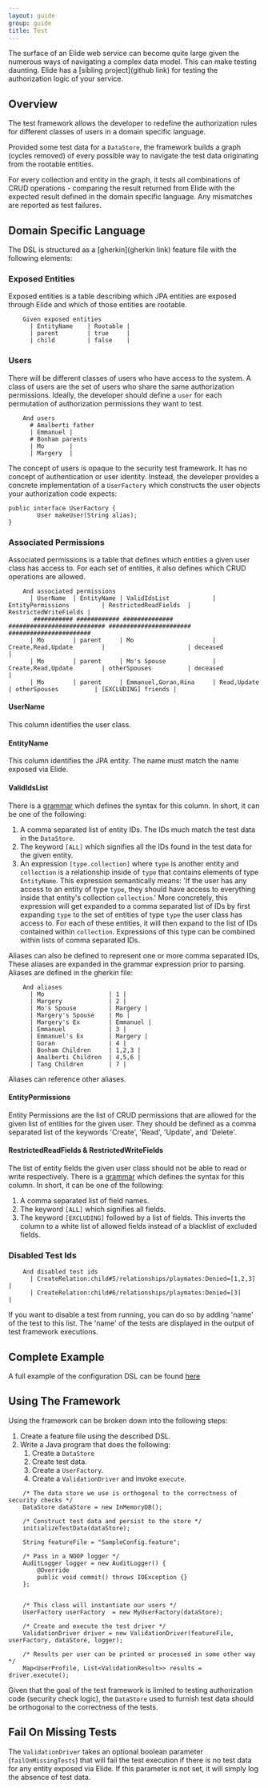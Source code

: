 ```yaml
---
layout: guide
group: guide
title: Test
---
```


The surface of an Elide web service can become quite large given the numerous ways of navigating a complex data model.  This can make testing daunting.
Elide has a [sibling project](github link) for testing the authorization logic of your service.  

## Overview

The test framework allows the developer to redefine the authorization rules for different classes of users in a domain specific language.

Provided some test data for a `DataStore`, the framework builds a graph (cycles removed) of every possible 
way to navigate the test data originating from the rootable entities.

For every collection and entity in the graph, it tests all combinations of CRUD operations - comparing the result returned from Elide with the expected result
defined in the domain specific language.  Any mismatches are reported as test failures.

## Domain Specific Language

The DSL is structured as a [gherkin](gherkin link) feature file with the following elements:

### Exposed Entities

Exposed entities is a table describing which JPA entities are exposed through Elide and which of those entities are rootable.  

```
    Given exposed entities
      | EntityName    | Rootable |
      | parent        | true     |
      | child         | false    |
```

### Users

There will be different classes of users who have access to the system.  A class of users are the set of users who share the same authorization
permissions.  Ideally, the developer should define a `user` for each permutation of authorization permissions they want to test.  

```
    And users
      # Amalberti father
      | Emmanuel |
      # Bonham parents
      | Mo       |
      | Margery  |
```

The concept of users is opaque to the security test framework.  It has no concept of authentication or user identity.  Instead, the developer provides
a concrete implementation of a `UserFactory` which constructs the user objects your authorization code expects:

```
public interface UserFactory {
        User makeUser(String alias);
}
```

### Associated Permissions

Associated permissions is a table that defines which entities a given user class has access to.  For each set of entities, it also
defines which CRUD operations are allowed.

```
    And associated permissions
      | UserName  | EntityName | ValidIdsList            | EntityPermissions         | RestrictedReadFields  | RestrictedWriteFields |
       ########### ############ ##############            ########################### ####################### #######################
      | Mo        | parent     | Mo                      | Create,Read,Update        |                       | deceased              |
      | Mo        | parent     | Mo's Spouse             | Create,Read,Update        | otherSpouses          | deceased              |
      | Mo        | parent     | Emmanuel,Goran,Hina     | Read,Update               | otherSpouses          | [EXCLUDING] friends |
```

#### UserName
This column identifies the user class.

#### EntityName
This column identifies the JPA entity.  The name must match the name exposed via Elide.

#### ValidIdsList
There is a [grammar](...) which defines the syntax for this column.  In short, it can be one of the following:

1. A comma separated list of entity IDs.  The IDs much match the test data in the `DataStore`.
2. The keyword `[ALL]` which signifies all the IDs found in the test data for the given entity.
3. An expression `[type.collection]` where `type` is another entity and `collection` is a relationship inside of `type` that contains elements of type `EntityName`.  This expression semantically means: 'If the user has any access to an entity of type `type`, they should have access to everything inside that entity's collection `collection`.'  More concretely, this expression will get expanded to a comma separated list of IDs by first expanding `type` to the set of entities of type `type` the user class has access to.  For each of these entities, it will then expand to the list of IDs contained within `collection`.  Expressions of this type can be combined within lists of comma separated IDs.  

Aliases can also be defined to represent one or more comma separated IDs,  These aliases are expanded in the grammar expression prior to parsing.  Aliases are defined in the gherkin file:

```
    And aliases
      | Mo                  | 1 |
      | Margery             | 2 |
      | Mo's Spouse         | Margery |
      | Margery's Spouse    | Mo |
      | Margery's Ex        | Emmanuel |
      | Emmanuel            | 3 |
      | Emmanuel's Ex       | Margery |
      | Goran               | 4 |
      | Bonham Children     | 1,2,3 |
      | Amalberti Children  | 4,5,6 |
      | Tang Children       | 7 |
```

Aliases can reference other aliases.

#### EntityPermissions

Entity Permissions are the list of CRUD permissions that are allowed for the given list of entities for the given user.  They should be defined
as a comma separated list of the keywords 'Create', 'Read', 'Update', and 'Delete'.

#### RestrictedReadFields & RestrictedWriteFields

The list of entity fields the given user class should not be able to read or write respectively.
There is a [grammar](...) which defines the syntax for this column.  In short, it can be one of the following:

1. A comma separated list of field names.
2. The keyword `[ALL]` which signifies all fields.
3. The keyword `[EXCLUDING]` followed by a list of fields.  This inverts the column to a white list of allowed fields instead of a blacklist of excluded fields.

### Disabled Test Ids

```
    And disabled test ids
      | CreateRelation:child#5/relationships/playmates:Denied=[1,2,3] |
      | CreateRelation:child#6/relationships/playmates:Denied=[3]     |

```

If you want to disable a test from running, you can do so by adding 'name' of the test to this list.  The 'name' of the tests are displayed
in the output of test framework executions.

## Complete Example

A full example of the configuration DSL can be found [here](...)

## Using The Framework

Using the framework can be broken down into the following steps:

1. Create a feature file using the described DSL.
2. Write a Java program that does the following:
   1. Create a `DataStore`
   2. Create test data.
   3. Create a `UserFactory`.
   4. Create a `ValidationDriver` and invoke `execute`.

```
    /* The data store we use is orthogonal to the correctness of security checks */
    DataStore dataStore = new InMemoryDB();

    /* Construct test data and persist to the store */
    initializeTestData(dataStore);

    String featureFile = "SampleConfig.feature";

    /* Pass in a NOOP logger */
    AuditLogger logger = new AuditLogger() {
        @Override
        public void commit() throws IOException {}
    };


    /* This class will instantiate our users */
    UserFactory userFactory  = new MyUserFactory(dataStore);

    /* Create and execute the test driver */
    ValidationDriver driver = new ValidationDriver(featureFile, userFactory, dataStore, logger);

    /* Results per user can be printed or processed in some other way */
    Map<UserProfile, List<ValidationResult>> results = driver.execute();
```

Given that the goal of the test framework is limited to testing authorization code (security check logic), the `DataStore` used to furnish test data
should be orthogonal to the correctness of the tests.   

## Fail On Missing Tests

The `ValidationDriver` takes an optional boolean parameter (`failOnMissingTests`) that will fail the test execution if there is no test data
for any entity exposed via Elide.  If this parameter is not set, it will simply log the absence of test data.
